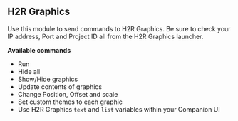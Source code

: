 ## H2R Graphics

Use this module to send commands to H2R Graphics. Be sure to check your IP address, Port and Project ID all from the H2R Graphics launcher.

**Available commands**

- Run
- Hide all
- Show/Hide graphics
- Update contents of graphics
- Change Position, Offset and scale
- Set custom themes to each graphic
- Use H2R Graphics `text` and `list` variables within your Companion UI
